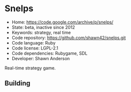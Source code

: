 # Snelps

- Home: https://code.google.com/archive/p/snelps/
- State: beta, inactive since 2012
- Keywords: strategy, real time
- Code repository: https://github.com/shawn42/snelps.git
- Code language: Ruby
- Code license: LGPL-2.1
- Code dependencies: Rubygame, SDL
- Developer: Shawn Anderson

Real-time strategy game.

## Building
